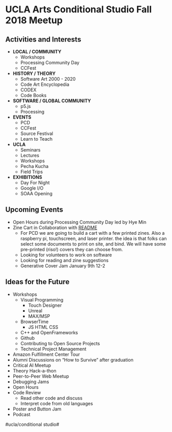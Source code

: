 # UCLA Arts Conditional Studio Fall 2018 Meetup
## Activities and Interests
* **LOCAL / COMMUNITY**
	* Workshops
	* Processing Community Day
	* CCFest
* **HISTORY / THEORY**
	* Software Art 2000 - 2020
	* Code Art Encyclopedia
	* CODEX
	* Code Books
* **SOFTWARE / GLOBAL COMMUNITY**
	* p5.js
	* Processing
* **EVENTS**
	* PCD
	* CCFest
	* Source Festival
	* Learn to Teach
* **UCLA**
	* Seminars
	* Lectures
	* Workshops
	* Pecha Kucha
	* Field Trips
* **EXHIBITIONS**
	* Day For Night
	* Google I/O
	* SOAA Opening

## Upcoming Events
* Open Hours during Processing Community Day led by Hye Min
* Zine Cart in Collaboration with [README](https://readme.gseis.ucla.edu/)
	* For PCD we are going to build a cart with a few printed zines. Also a raspberry pi, touchscreen, and laser printer. the idea is that folks can select some documents to print on site, and bind. We will have some pre-printed (riso!) covers they can choose from.
	* Looking for volunteers to work on software
	* Looking for reading and zine suggestions
	* Generative Cover Jam January 9th 12-2

## Ideas for the Future
* Workshops
	* Visual Programming 
		* Touch Designer
		* Unreal
		* MAX/MSP
	* BrowserTime
		* JS HTML CSS
	* C++ and OpenFrameworks 
	* Github
	* Contributing to Open Source Projects
	* Technical Project Management
* Amazon Fulfillment Center Tour
* Alumni Discussions on “How to Survive” after graduation
* Critical AI Meetup
* Theory Hack-a-thon
* Peer-to-Peer Web Meetup
* Debugging Jams
* Open Hours
* Code Review
	* Read other code and discuss
	* Interpret code from old languages
* Poster and Button Jam
* Podcast



#ucla/conditional studio#
